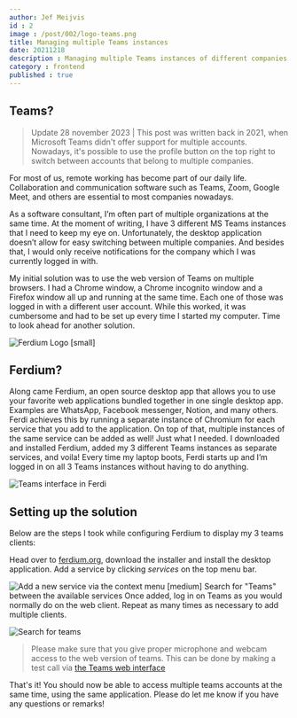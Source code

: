 ```yaml
---
author: Jef Meijvis
id : 2
image : /post/002/logo-teams.png
title: Managing multiple Teams instances
date: 20211218
description : Managing multiple Teams instances of different companies can be a real hassle. I quickly showcase the solution I ended up using with the help of Ferdi.
category : frontend
published : true
---
```


## Teams?

> Update 28 november 2023 | This post was written back in 2021, when Microsoft Teams didn't offer support for multiple accounts. Nowadays, it's possible to use the profile button on the top right to switch between accounts that belong to multiple companies. 


For most of us, remote working has become part of our daily life. Collaboration and communication software such as Teams, Zoom, Google Meet, and others are essential to most companies nowadays.

As a software consultant, I’m often part of multiple organizations at the same time. At the moment of writing, I have 3 different MS Teams instances that I need to keep my eye on. Unfortunately, the desktop application doesn’t allow for easy switching between multiple companies. And besides that, I would only receive notifications for the company which I was currently logged in with.

My initial solution was to use the web version of Teams on multiple browsers. I had a Chrome window, a Chrome incognito window and a Firefox window all up and running at the same time. Each one of those was logged in with a different user account. While this worked, it was cumbersome and had to be set up every time I started my computer. Time to look ahead for another solution.

![Ferdium Logo [small]](/static/post/002/ferdium-logo.png)


## Ferdium?
Along came Ferdium, an open source desktop app that allows you to use your favorite web applications bundled together in one single desktop app. Examples are WhatsApp, Facebook messenger, Notion, and many others. Ferdi achieves this by running a separate instance of Chromium for each service that you add to the application. On top of that, multiple instances of the same service can be added as well! Just what I needed. I downloaded and installed Ferdium, added my 3 different Teams instances as separate services, and voila! Every time my laptop boots, Ferdi starts up and I’m logged in on all 3 Teams instances without having to do anything.

![Teams interface in Ferdi](/static/post/002/ferdi-teams.png)


## Setting up the solution
Below are the steps I took while configuring Ferdium to display my 3 teams clients:

Head over to [ferdium.org](https://ferdium.org/), download the installer and install the desktop application.
Add a service by clicking *services* on the top menu bar.

![Add a new service via the context menu [medium]](/static/post/002/add-new-service.png)
Search for "Teams" between the available services
Once added, log in on Teams as you would normally do on the web client.
Repeat as many times as necessary to add multiple clients.

![Search for teams](/static/post/002/adding-teams.png)

> Please make sure that you give proper microphone and webcam access to the web version of teams. This can be done by making a test call via [the Teams web interface](https://teams.microsoft.com/)


That's it! You should now be able to access multiple teams accounts at the same time, using the same application. Please do let me know if you have any questions or remarks!
